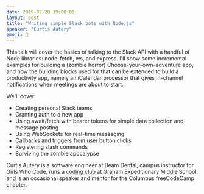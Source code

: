 ```yaml
---
date: 2019-02-20 19:00:00
layout: post
title: "Writing simple Slack bots with Node.js"
speaker: "Curtis Autery"
emoji: 🎤
---
```


This talk will cover the basics of talking to the Slack API with a handful of Node libraries: node-fetch, ws, and express. I'll show some incremental examples for building a (zombie horror) Choose-your-own-adventure app, and how the building blocks used for that can be extended to build a productivity app, namely an iCalendar processor that gives in-channel notifications when meetings are about to start.

We'll cover:

  - Creating personal Slack teams
  - Granting auth to a new app
  - Using await/fetch with bearer tokens for simple data collection and message posting
  - Using WebSockets for real-time messaging
  - Callbacks and triggers from user button clicks
  - Registering slash commands
  - Surviving the zombie apocalypse

Curtis Autery is a software engineer at Beam Dental, campus instructor for Girls Who Code, runs a [coding club](https://appsbykids.org/) at Graham Expeditionary Middle School, and is an occasional speaker and mentor for the Columbus freeCodeCamp chapter.
